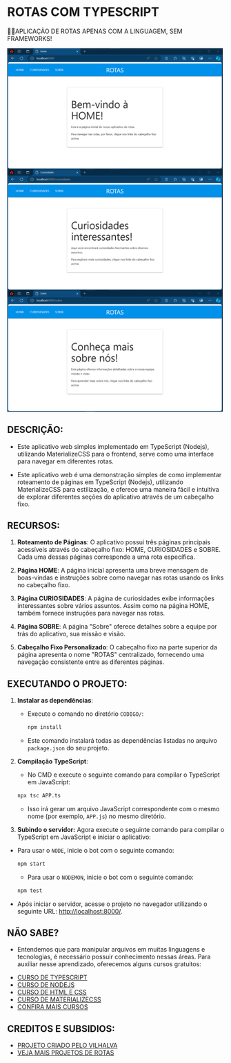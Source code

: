 # ROTAS COM TYPESCRIPT
👨‍💻APLICAÇÃO DE ROTAS APENAS COM A LINGUAGEM, SEM FRAMEWORKS!

<img src="./IMAGENS/FOTO_1.png" align="center" width="500"> <br>
<img src="./IMAGENS/FOTO_2.png" align="center" width="500"> <br>
<img src="./IMAGENS/FOTO_3.png" align="center" width="500"> <br>

## DESCRIÇÃO:
- Este aplicativo web simples implementado em TypeScript (Nodejs), utilizando MaterializeCSS para o frontend, serve como uma interface para navegar em diferentes rotas.

- Este aplicativo web é uma demonstração simples de como implementar roteamento de páginas em TypeScript (Nodejs), utilizando MaterializeCSS para estilização, e oferece uma maneira fácil e intuitiva de explorar diferentes seções do aplicativo através de um cabeçalho fixo.

## RECURSOS:
1. **Roteamento de Páginas**: O aplicativo possui três páginas principais acessíveis através do cabeçalho fixo: HOME, CURIOSIDADES e SOBRE. Cada uma dessas páginas corresponde a uma rota específica.

2. **Página HOME**: A página inicial apresenta uma breve mensagem de boas-vindas e instruções sobre como navegar nas rotas usando os links no cabeçalho fixo.

3. **Página CURIOSIDADES**: A página de curiosidades exibe informações interessantes sobre vários assuntos. Assim como na página HOME, também fornece instruções para navegar nas rotas.

4. **Página SOBRE**: A página "Sobre" oferece detalhes sobre a equipe por trás do aplicativo, sua missão e visão.

5. **Cabeçalho Fixo Personalizado**: O cabeçalho fixo na parte superior da página apresenta o nome "ROTAS" centralizado, fornecendo uma navegação consistente entre as diferentes páginas.

## EXECUTANDO O PROJETO:
1. **Instalar as dependências**:
   - Execute o comando no diretório `CODIGO/`:
   
     ```cmd
     npm install
     ```

   - Este comando instalará todas as dependências listadas no arquivo `package.json` do seu projeto. 

2. **Compilação TypeScript**: 
   - No CMD e execute o seguinte comando para compilar o TypeScript em JavaScript:

   ```bash
   npx tsc APP.ts
   ```

   - Isso irá gerar um arquivo JavaScript correspondente com o mesmo nome (por exemplo, `APP.js`) no mesmo diretório.

3. **Subindo o servidor:**
   Agora execute o seguinte comando para compilar o TypeScript em JavaScript e iniciar o aplicativo:

  - Para usar o `NODE`, inicie o bot com o seguinte comando:
    ```bash
    npm start
    ```

    - Para usar o `NODEMON`, inicie o bot com o seguinte comando:
    ```bash
    npm test
    ```

   - Após iniciar o servidor, acesse o projeto no navegador utilizando o seguinte URL: [http://localhost:8000/](http://localhost:8000/).

## NÃO SABE?
- Entendemos que para manipular arquivos em muitas linguagens e tecnologias, é necessário possuir conhecimento nessas áreas. Para auxiliar nesse aprendizado, oferecemos alguns cursos gratuitos:
* [CURSO DE TYPESCRIPT](https://github.com/VILHALVA/CURSO-DE-TYPESCRIPT)
* [CURSO DE NODEJS](https://github.com/VILHALVA/CURSO-DE-NODEJS)
* [CURSO DE HTML E CSS](https://github.com/VILHALVA/CURSO-DE-HTML-E-CSS)
* [CURSO DE MATERIALIZECSS](https://github.com/VILHALVA/CURSO-DE-MATERIALIZECSS)
* [CONFIRA MAIS CURSOS](https://github.com/VILHALVA?tab=repositories&q=+topic:CURSO)

## CREDITOS E SUBSIDIOS:
- [PROJETO CRIADO PELO VILHALVA](https://github.com/VILHALVA)
- [VEJA MAIS PROJETOS DE ROTAS](https://github.com/VILHALVA?tab=repositories&q=+topic%3ASITE+ROTAS+COM&type=&language=&sort=)

